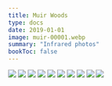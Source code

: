 ```yaml
---
title: Muir Woods
type: docs
date: 2019-01-01
image: muir-00001.webp
summary: "Infrared photos"
bookToc: false
---
```


![](muir-00002.webp)
![](muir-00003.webp)
![](muir-00004.webp)
![](muir-00005.webp)
![](muir-00006.webp)
![](muir-00007.webp)
![](muir-00008.webp)
![](muir-00009.webp)
![](muir-00010.webp)
![](muir-00011.webp)